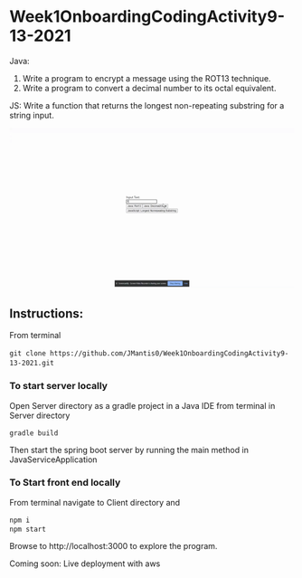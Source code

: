 # Week1OnboardingCodingActivity9-13-2021

Java:
1) Write a program to encrypt a message using the ROT13 technique.
2) Write a program to convert a decimal number to its octal equivalent.

JS:
Write a function that returns the longest non-repeating substring for a string input.

![gif](./Client/public/Week1OBExercise.gif)

## Instructions:

From terminal

```git clone https://github.com/JMantis0/Week1OnboardingCodingActivity9-13-2021.git```

### To start server locally
Open Server directory as a gradle project in a Java IDE
from terminal in Server directory
```
gradle build
```
Then start the spring boot server by running the main method in JavaServiceApplication


### To Start front end locally
From terminal navigate to Client directory and
```
npm i
npm start
```

Browse to http://localhost:3000 to explore the program.

Coming soon:  Live deployment with aws


